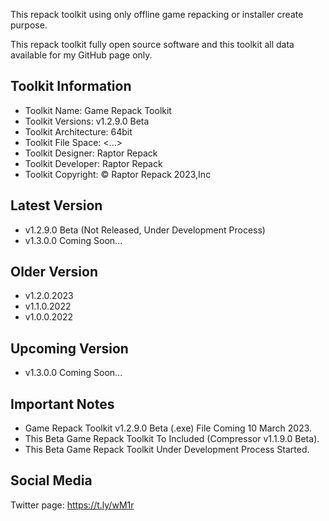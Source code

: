This repack toolkit using only offline game repacking or installer create purpose.

This repack toolkit fully open source software and this toolkit all data available for my GitHub page only.

Toolkit Information
-----------------------------------------------
- Toolkit Name: Game Repack Toolkit
- Toolkit Versions: v1.2.9.0 Beta
- Toolkit Architecture: 64bit
- Toolkit File Space: <...>
- Toolkit Designer: Raptor Repack
- Toolkit Developer: Raptor Repack
- Toolkit Copyright: © Raptor Repack 2023,Inc

Latest Version
-----------------------------------------------
- v1.2.9.0 Beta (Not Released, Under Development Process)
- v1.3.0.0 Coming Soon...

Older Version
-----------------------------------------------
- v1.2.0.2023
- v1.1.0.2022
- v1.0.0.2022

Upcoming Version
-----------------------------------------------
- v1.3.0.0 Coming Soon...

Important Notes
-----------------------------------------------
- Game Repack Toolkit v1.2.9.0 Beta (.exe) File Coming 10 March 2023.
- This Beta Game Repack Toolkit To Included (Compressor v1.1.9.0 Beta).
- This Beta Game Repack Toolkit Under Development Process Started.

Social Media
-----------------------------------------------
Twitter page: https://t.ly/wM1r
